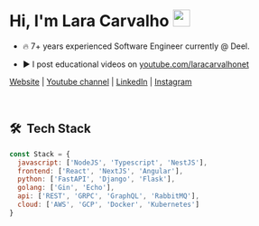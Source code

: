 
<h1>Hi, I'm Lara Carvalho <img src="https://raw.githubusercontent.com/kaueMarques/kaueMarques/master/hi.gif" width="30px" height="30px"></h1>

- 🔥 7+ years experienced Software Engineer currently @ Deel.
  
- ▶️ I post educational videos on [youtube.com/laracarvalhonet](https://youtube.com/laracarvalhonet)
  
<p algin="left">

[Website](https://laracarvalho.net) | [Youtube channel](https://youtube.com/laracarvalhonet) | [LinkedIn](https://linkedin.com/in/laracarvalho) | [Instagram](https://instagram.com/laracarvalhonet)
</p>
<br>

## 🛠 &nbsp;Tech Stack

```js
const Stack = {
  javascript: ['NodeJS', 'Typescript', 'NestJS'],
  frontend: ['React', 'NextJS', 'Angular'],
  python: ['FastAPI', 'Django', 'Flask'],
  golang: ['Gin', 'Echo'],
  api: ['REST', 'GRPC', 'GraphQL', 'RabbitMQ'],
  cloud: ['AWS', 'GCP', 'Docker', 'Kubernetes']
}
```
